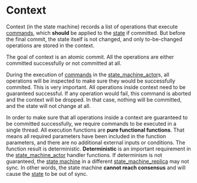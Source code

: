 # Context

Context (in the state machine) records a list of operations that execute [commands](commands.md), which **should** be applied to the [state](state.md) if committed. But before the final commit, the state itself is not changed, and only to-be-changed operations are stored in the context.

The goal of context is an atomic commit. All the operations are either committed successfully or not committed at all. 

During the execution of [commands](commands.md) in the [state_machine_actor](state_machine_actor.md)s, all operations will be inspected to make sure they would be successfully commited. This is very important. All operations inside context need to be guaranteed successful. If any operation would fail, this command is aborted and the context will be dropped. In that case, nothing will be committed, and the state will not change at all.

In order to make sure that all operations inside a context are guaranteed to be committed successfully, we require commands to be executed in a single thread. All execution functions are **pure functional functions**. That means all required parameters have been included in the function parameters, and there are no additional external inputs or conditions. The function result is deterministic. **Deterministic** is an important requirement in the [state_machine_actor](state_machine_actor.md) handler functions. If determinism is not guaranteed, the [state machine](state_machine.md) in a different [state_machine_replica](state_machine_replica.md) may not sync. In other words, the state machine **cannot reach consensus** and will cause the [state](state.md) to be out of sync.
